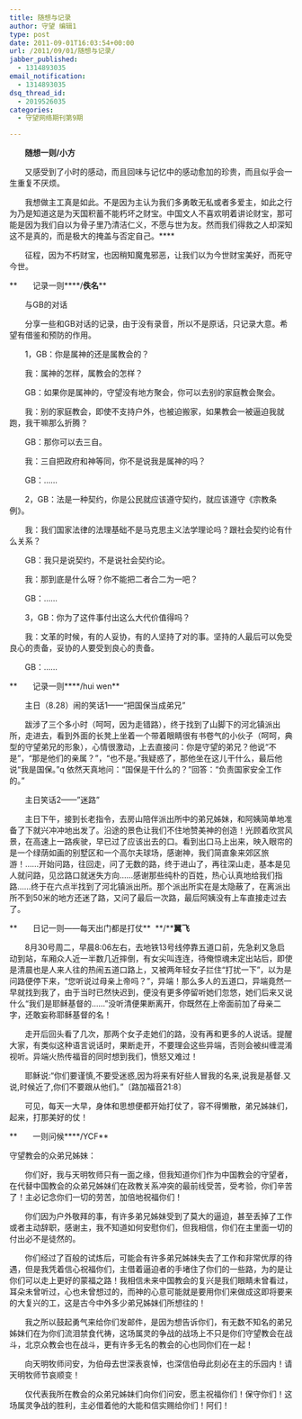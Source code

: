 ```yaml
---
title: 随想与记录
author: 守望 编辑1
type: post
date: 2011-09-01T16:03:54+00:00
url: /2011/09/01/随想与记录/
jabber_published:
  - 1314893035
email_notification:
  - 1314893035
dsq_thread_id:
  - 2019526035
categories:
  - 守望网络期刊第9期

---
```

       **随想一则/小方**

       又感受到了小时的感动，而且回味与记忆中的感动愈加的珍贵，而且似乎会一生重复不厌烦。<!--more-->

       我想做主工真是如此。不是因为主认为我们多勇敢无私或者多爱主，如此之行为乃是知道这是为天国积蓄不能朽坏之财宝。中国文人不喜欢明着讲论财宝，那可能是因为我们自以为骨子里乃清洁仁义，不愿与世为友。然而我们得救之人却深知这不是真的，而是极大的掩盖与否定自己。****

       征程，因为不朽财宝，也因稍知魔鬼邪恶，让我们以为今世财宝美好，而死守今世。

**       记录一则****/****佚名******

       与GB的对话

       分享一些和GB对话的记录，由于没有录音，所以不是原话，只记录大意。希望有借鉴和预防的作用。

       1，GB：你是属神的还是属教会的？

       我：属神的怎样，属教会的怎样？

       GB：如果你是属神的，守望没有地方聚会，你可以去别的家庭教会聚会。

       我：别的家庭教会，即使不支持户外，也被迫搬家，如果教会一被逼迫我就跑，我干嘛那么折腾？

       GB：那你可以去三自。

       我：三自把政府和神等同，你不是说我是属神的吗？

       GB：……

       2，GB：法是一种契约，你是公民就应该遵守契约，就应该遵守《宗教条例》。

       我：我们国家法律的法理基础不是马克思主义法学理论吗？跟社会契约论有什么关系？

       GB：我只是说契约，不是说社会契约论。

       我：那到底是什么呀？你不能把二者合二为一吧？

       GB：……

       3，GB：你为了这件事付出这么大代价值得吗？

       我：文革的时候，有的人妥协，有的人坚持了对的事。坚持的人最后可以免受良心的责备，妥协的人要受到良心的责备。

       GB：……

**       记录一则****/hui wen**

       主日（8.28）闹的笑话1——“把国保当成弟兄”

       跋涉了三个多小时（呵呵，因为走错路），终于找到了山脚下的河北镇派出所，走进去，看到外面的长凳上坐着一个带着眼睛很有书卷气的小伙子（呵呵，典型的守望弟兄的形象），心情很激动，上去直接问：你是守望的弟兄？他说“不是”，“那是他们的亲属？”，“也不是。”我疑惑了，那他坐在这儿干什么，最后他说“我是国保。”q 依然天真地问：“国保是干什么的？”回答：“负责国家安全工作的。”

       主日笑话2——&#8221;迷路&#8221;

       主日下午，接到长老指令，去房山陪伴派出所中的弟兄姊妹，和阿姨简单地准备了下就兴冲冲地出发了。沿途的景色让我们不住地赞美神的创造！光顾着欣赏风景，在高速上一路疾驶，早已过了应该出去的口。看到出口马上出来，映入眼帘的是一个绿荫如画的别墅区和一个高尔夫球场，感谢神，我们简直象来郊区旅游！&#8230;&#8230;开始问路，往回走，问了无数的路，终于进山了，再往深山走，基本是见人就问路，见岔路口就迷失方向&#8230;&#8230;感谢那些纯朴的百姓，热心认真地给我们指路&#8230;&#8230;终于在六点半找到了河北镇派出所。那个派出所实在是太隐蔽了，在离派出所不到50米的地方还迷了路，又问了最后一次路，最后阿姨没有上车直接走过去了。

**       日记一则——每天出门都是打仗**  **/****翼飞**

       8月30号周二，早晨8:06左右，去地铁13号线停靠五道口前，先急刹又急启动到站，车厢众人近一半数几近摔倒，有女尖叫连连，待俺惊魂未定出站后，即使是清晨也是人来人往的热闹五道口路上，又被两年轻女子拦住“打扰一下”，以为是问路便停下来，“您听说过母亲上帝吗？”，异端！那么多人的五道口，异端竟然一早就找到我了，由于当时已然快迟到，便没有更多停留听她们忽悠，她们后来又说什么“我们是耶稣基督的……”没听清便果断离开，你既然在上帝面前加了母亲二字，还敢妄称耶稣基督的名！

       走开后回头看了几次，那两个女子走她们的路，没有再和更多的人说话。提醒大家，有类似这种语言说话时，果断走开，不要理会这些异端，否则会被纠缠混淆视听。异端火热传福音的同时想到我们，愤怒又难过！

       耶稣说:“你们要谨慎,不要受迷惑,因为将来有好些人冒我的名来,说我是基督.又说,时候近了,你们不要跟从他们。”〔路加福音21:8〕

       可见，每天一大早，身体和思想便都开始打仗了，容不得懒散，弟兄姊妹们，起来，打那美好的仗！

**       一则问候****/YCF**

<p align="left">
  守望教会的众弟兄姊妹：
</p>

<p align="left">
         你们好，我与天明牧师只有一面之缘，但我知道你们作为中国教会的守望者，在代替中国教会的众弟兄姊妹们在政教关系冲突的最前线受苦，受考验，你们辛苦了！主必记念你们一切的劳苦，加倍地祝福你们！
</p>

<p align="left">
         你们因为户外敬拜的事，有许多弟兄姊妹受到了莫大的逼迫，甚至丢掉了工作或者主动辞职，感谢主，我不知道如何安慰你们，但我相信，你们在主里面一切的付出必不是徒然的。
</p>

<p align="left">
         你们经过了百般的试炼后，可能会有许多弟兄姊妹失去了工作和非常优厚的待遇，但是我凭着信心祝福你们，主借着逼迫者的手堵住了你们的一些路，为的是让你们可以走上更好的蒙福之路！我相信未来中国教会的复兴是我们眼睛未曾看过，耳朵未曾听过，心也未曾想过的，而神的心意可能就是要用你们来做成这即将要来的大复兴的工，这是古今中外多少弟兄姊妹们所想往的！
</p>

<p align="left">
         我之所以鼓起勇气来给你们发邮件，是因为想告诉你们，有无数不知名的弟兄姊妹们在为你们流泪禁食代祷，这场属灵的争战的战场上不只是你们守望教会在战斗，北京众教会也在战斗，更有许多无名的教会的心也同你们在一起！
</p>

<p align="left">
         向天明牧师问安，为伯母去世深表哀悼，也深信伯母此刻必在主的乐园内！请天明牧师节哀顺变！
</p>

<p align="left">
         仅代表我所在教会的众弟兄姊妹们向你们问安，愿主祝福你们！保守你们！这场属灵争战的胜利，主必借着他的大能和信实赐给你们！阿们！
</p>

&nbsp;